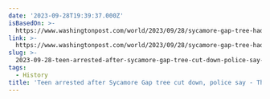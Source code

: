 ```yaml
---
date: '2023-09-28T19:39:37.000Z'
isBasedOn: >-
  https://www.washingtonpost.com/world/2023/09/28/sycamore-gap-tree-hadrian-wall-cut-fall-teen-arrest/
link: >-
  https://www.washingtonpost.com/world/2023/09/28/sycamore-gap-tree-hadrian-wall-cut-fall-teen-arrest/
slug: >-
  2023-09-28-teen-arrested-after-sycamore-gap-tree-cut-down-police-say-the-washington
tags:
  - History
title: 'Teen arrested after Sycamore Gap tree cut down, police say - The Washington'
---
```


